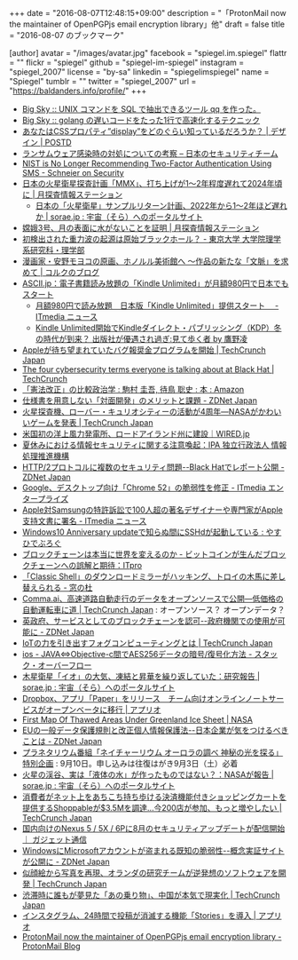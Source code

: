 +++
date = "2016-08-07T12:48:15+09:00"
description = "「ProtonMail now the maintainer of OpenPGPjs email encryption library」他"
draft = false
title = "2016-08-07 のブックマーク"

[author]
  avatar = "/images/avatar.jpg"
  facebook = "spiegel.im.spiegel"
  flattr = ""
  flickr = "spiegel"
  github = "spiegel-im-spiegel"
  instagram = "spiegel_2007"
  license = "by-sa"
  linkedin = "spiegelimspiegel"
  name = "Spiegel"
  tumblr = ""
  twitter = "spiegel_2007"
  url = "https://baldanders.info/profile/"
+++

- [Big Sky :: UNIX コマンドを SQL で抽出できるツール qq を作った。](http://mattn.kaoriya.net/software/lang/go/20160805190022.htm)
- [Big Sky :: golang の遅いコードをたった1行で高速化するテクニック](http://mattn.kaoriya.net/software/lang/go/20160804131744.htm)
- [あなたはCSSプロパティ”display”をどのぐらい知っているだろうか？ | デザイン | POSTD](http://postd.cc/how-well-do-you-know-display/)
- [ランサムウェア感染時の対処についての考察 – 日本のセキュリティチーム](https://blogs.technet.microsoft.com/jpsecurity/2016/08/05/%e3%83%a9%e3%83%b3%e3%82%b5%e3%83%a0%e3%82%a6%e3%82%a7%e3%82%a2%e6%84%9f%e6%9f%93%e6%99%82%e3%81%ae%e5%af%be%e5%87%a6%e3%81%ab%e3%81%a4%e3%81%84%e3%81%a6%e3%81%ae%e8%80%83%e5%af%9f/)
- [NIST is No Longer Recommending Two-Factor Authentication Using SMS - Schneier on Security](https://www.schneier.com/blog/archives/2016/08/nist_is_no_long.html)
- [日本の火星衛星探査計画「MMX」、打ち上げが1〜2年程度遅れて2024年頃に | 月探査情報ステーション](http://moonstation.jp/blog/marsexp/mmx/japanese-mars-satellite-exploration-mmx-will-delay-one-or-two-years)
    - [日本の「火星衛星」サンプルリターン計画、2022年から1〜2年ほど遅れか | sorae.jp : 宇宙（そら）へのポータルサイト](http://sorae.jp/030201/2016_08_05_fob.html)
- [嫦娥3号、月の表面に水がないことを証明 | 月探査情報ステーション](http://moonstation.jp/blog/lunarexp/chang-e3/data-obtained-by-chang-e3-proves-lack-of-water-in-moon-surface)
- [初検出された重力波の起源は原始ブラックホール？ - 東京大学 大学院理学系研究科・理学部](http://www.s.u-tokyo.ac.jp/ja/info/4975/)
- [漫画家・安野モヨコの原画、ホノルル美術館へ 〜作品の新たな「文脈」を求めて | コルクのブログ](http://blog.corkagency.com/about-works/475/)
- [ASCII.jp：電子書籍読み放題の「Kindle Unlimited」が月額980円で日本でもスタート](http://ascii.jp/elem/000/001/205/1205073/)
    - [月額980円で読み放題　日本版「Kindle Unlimited」提供スタート　 - ITmedia ニュース](http://www.itmedia.co.jp/news/articles/1608/03/news048.html)
    - [Kindle Unlimited開始でKindleダイレクト・パブリッシング（KDP）冬の時代が到来？ 出版社が優遇され過ぎ:見て歩く者 by 鷹野凌](http://www.wildhawkfield.com/2016/08/major-publishers-have-been-special-treatment-on-Kindle-Unlimited.html)
- [Appleが待ち望まれていたバグ報奨金プログラムを開始 | TechCrunch Japan](https://jp.techcrunch.com/2016/08/05/20160804apple-announces-long-awaited-bug-bounty-program/)
- [The four cybersecurity terms everyone is talking about at Black Hat | TechCrunch](https://techcrunch.com/2016/08/04/the-four-cybersecurity-terms-everyone-is-talking-about-at-black-hat/)
- [「憲法改正」の比較政治学 : 駒村 圭吾, 待鳥 聡史 : 本 : Amazon](https://www.amazon.co.jp/exec/obidos/ASIN/433535679X/baldandersinf-22/)
- [仕様書を用意しない「対面開発」のメリットと課題 - ZDNet Japan](http://japan.zdnet.com/article/35086930/)
- [火星探査機、ローバー・キュリオシティーの活動が4周年―NASAがかわいいゲームを発表 | TechCrunch Japan](https://jp.techcrunch.com/2016/08/05/20160804red-rover/)
- [米国初の洋上風力発電所、ロードアイランド州に建設｜WIRED.jp](http://wired.jp/2016/08/03/ge-offshore-wind-farm/)
- [夏休みにおける情報セキュリティに関する注意喚起：IPA 独立行政法人 情報処理推進機構](http://www.ipa.go.jp/security/topics/alert280804.html)
- [HTTP/2プロトコルに複数のセキュリティ問題--Black Hatでレポート公開 - ZDNet Japan](http://japan.zdnet.com/article/35087020/)
- [Google、デスクトップ向け「Chrome 52」の脆弱性を修正 - ITmedia エンタープライズ](http://www.itmedia.co.jp/enterprise/articles/1608/04/news053.html)
- [Apple対Samsungの特許訴訟で100人超の著名デザイナーや専門家がApple支持文書に署名 - ITmedia ニュース](http://www.itmedia.co.jp/news/articles/1608/05/news076.html)
- [Windows10 Anniversary updateで知らぬ間にSSHdが起動している : やすひでぶろぐ](http://yasuhide.blog.jp/archives/48155574.html)
- [ブロックチェーンは本当に世界を変えるのか - ビットコインが生んだブロックチェーンへの誤解と期待：ITpro](http://itpro.nikkeibp.co.jp/atcl/column/16/062400138/073100004/?n_cid=nbpitp_fbed&rt=nocnt)
- [「Classic Shell」のダウンロードミラーがハッキング、トロイの木馬に差し替えられる - 窓の杜](http://forest.watch.impress.co.jp/docs/news/1013804.html)
- [Comma.ai、高速道路自動走行のデータをオープンソースで公開―低価格の自動運転車に道 | TechCrunch Japan](https://jp.techcrunch.com/2016/08/04/20160803comma-ai-open-sources-the-data-it-used-for-its-first-successful-driverless-trip/) : オープンソース？ オープンデータ？
- [英政府、サービスとしてのブロックチェーンを認可--政府機関での使用が可能に - ZDNet Japan](http://japan.zdnet.com/article/35086955/)
- [IoTの力を引き出すフォグコンピューティングとは | TechCrunch Japan](https://jp.techcrunch.com/2016/08/04/20160802how-fog-computing-pushes-iot-intelligence-to-the-edge/)
- [ios - JAVA⇔Objective-c間でAES256データの暗号/復号化方法 - スタック・オーバーフロー](http://ja.stackoverflow.com/questions/28052/java%E2%87%94objective-c%E9%96%93%E3%81%A7aes256%E3%83%87%E3%83%BC%E3%82%BF%E3%81%AE%E6%9A%97%E5%8F%B7-%E5%BE%A9%E5%8F%B7%E5%8C%96%E6%96%B9%E6%B3%95)
- [木星衛星「イオ」の大気、凍結と昇華を繰り返していた：研究報告 | sorae.jp : 宇宙（そら）へのポータルサイト](http://sorae.jp/030201/2016_08_04_io.html)
- [Dropbox、アプリ「Paper」をリリース　チーム向けオンラインノートサービスがオープンベータに移行 | アプリオ](http://appllio.com/20160804-8430-dropbox-paper-open-beta)
- [First Map Of Thawed Areas Under Greenland Ice Sheet | NASA](http://www.nasa.gov/feature/goddard/2016/nasa-first-map-of-thawed-areas-under-greenland-ice-sheet)
- [EUの一般データ保護規則と改正個人情報保護法--日本企業が気をつけるべきことは - ZDNet Japan](http://japan.zdnet.com/article/35086772/)
- [プラネタリウム番組「ネイチャーリウム オーロラの調べ 神秘の光を探る」特別企画](http://www.pyonta.city.hiroshima.jp/event/detail/id/2942.html) : 9月10日。申し込みは往復はがき9月3日（土）必着
- [火星の渓谷、実は「液体の水」が作ったものではない？：NASAが報告 | sorae.jp : 宇宙（そら）へのポータルサイト](http://sorae.jp/030201/2016_08_03_mars-2.html)
- [消費者がネット上をあちこち持ち歩ける決済機能付きショッピングカートを提供するShoppableが$3.5Mを調達…今200店が参加、もっと増やしたい | TechCrunch Japan](https://jp.techcrunch.com/2016/08/03/20160802shoppable-series-a/)
- [国内向けのNexus 5 / 5X / 6Pに8月のセキュリティアップデートが配信開始 ｜ ガジェット通信](http://getnews.jp/archives/1500687)
- [WindowsにMicrosoftアカウントが盗まれる既知の脆弱性--概念実証サイトが公開に - ZDNet Japan](http://japan.zdnet.com/article/35086867/)
- [似顔絵から写真を再現、オランダの研究チームが逆発想のソフトウェアを開発 | TechCrunch Japan](https://jp.techcrunch.com/2016/08/03/20160724researchers-use-neural-networks-to-turn-face-sketches-into-photos/)
- [渋滞時に誰もが夢見た「あの乗り物」、中国が本気で現実化 | TechCrunch Japan](https://jp.techcrunch.com/2016/08/03/20160802china-has-actually-built-that-elevated-bus-that-travels-above-car-traffic/)
- [インスタグラム、24時間で投稿が消滅する機能「Stories」を導入 | アプリオ](http://appllio.com/20160803-8424-instagram-stories)
- [ProtonMail now the maintainer of OpenPGPjs email encryption library - ProtonMail Blog](https://protonmail.com/blog/openpgpjs-email-encryption/)
